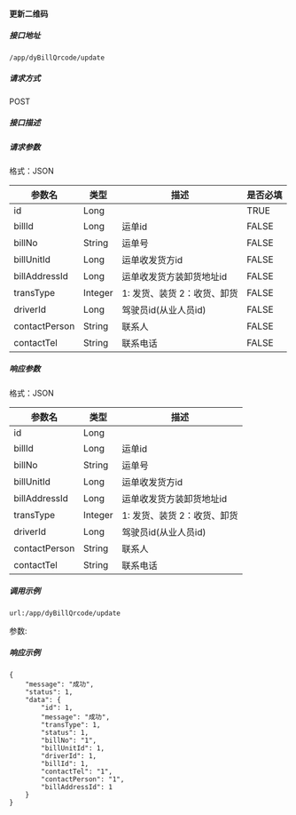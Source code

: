 #### 更新二维码

##### 接口地址

```
/app/dyBillQrcode/update
```

##### 请求方式

POST

##### 接口描述

##### 请求参数

格式：JSON

| 参数名 | 类型 | 描述 | 是否必填 |
| --- | --- | --- | --- |
| id | Long |  | TRUE |
| billId | Long | 运单id | FALSE |
| billNo | String | 运单号 | FALSE |
| billUnitId | Long | 运单收发货方id | FALSE |
| billAddressId | Long | 运单收发货方装卸货地址id | FALSE |
| transType | Integer | 1: 发货、装货 2：收货、卸货 | FALSE |
| driverId | Long | 驾驶员id\(从业人员id\) | FALSE |
| contactPerson | String | 联系人 | FALSE |
| contactTel | String | 联系电话 | FALSE |

##### 响应参数

格式：JSON

| 参数名 | 类型 | 描述 |
| --- | --- | --- |
| id | Long |  |
| billId | Long | 运单id |
| billNo | String | 运单号 |
| billUnitId | Long | 运单收发货方id |
| billAddressId | Long | 运单收发货方装卸货地址id |
| transType | Integer | 1: 发货、装货 2：收货、卸货 |
| driverId | Long | 驾驶员id\(从业人员id\) |
| contactPerson | String | 联系人 |
| contactTel | String | 联系电话 |

##### 调用示例

```
url:/app/dyBillQrcode/update
```

参数:

##### 响应示例

```
{
    "message": "成功",
    "status": 1,
    "data": {
        "id": 1,
        "message": "成功",
        "transType": 1,
        "status": 1,
        "billNo": "1",
        "billUnitId": 1,
        "driverId": 1,
        "billId": 1,
        "contactTel": "1",
        "contactPerson": "1",
        "billAddressId": 1
    }
}
```

